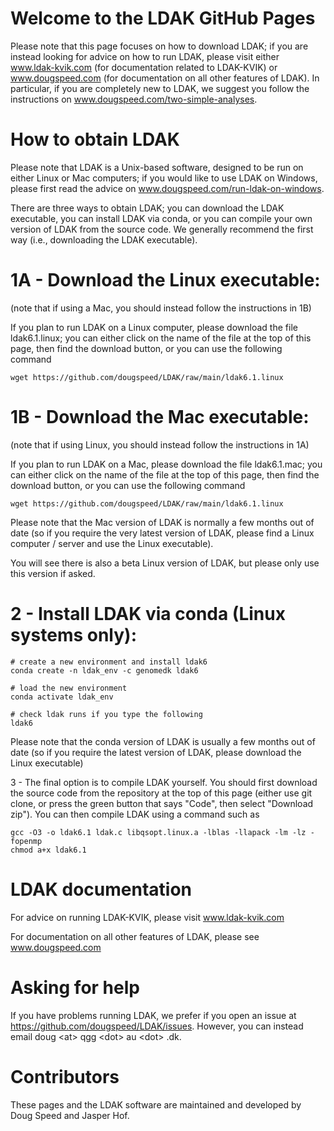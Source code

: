 # Welcome to the LDAK GitHub Pages

Please note that this page focuses on how to download LDAK; if you are instead looking for advice on how to run LDAK, please visit either www.ldak-kvik.com (for documentation related to LDAK-KVIK) or www.dougspeed.com (for documentation on all other features of LDAK). In particular, if you are completely new to LDAK, we suggest you follow the instructions on www.dougspeed.com/two-simple-analyses.

# How to obtain LDAK

Please note that LDAK is a Unix-based software, designed to be run on either Linux or Mac computers; if you would like to use LDAK on Windows, please first read the advice on www.dougspeed.com/run-ldak-on-windows.

There are three ways to obtain LDAK; you can download the LDAK executable, you can install LDAK via conda, or you can compile your own version of LDAK from the source code. We generally recommend the first way (i.e., downloading the LDAK executable).

# 1A - Download the Linux executable:
(note that if using a Mac, you should instead follow the instructions in 1B)

If you plan to run LDAK on a Linux computer, please download the file ldak6.1.linux; you can either click on the name of the file at the top of this page, then find the download button, or you can use the following command

```
wget https://github.com/dougspeed/LDAK/raw/main/ldak6.1.linux
```


# 1B - Download the Mac executable:
(note that if using Linux, you should instead follow the instructions in 1A)

If you plan to run LDAK on a Mac, please download the file ldak6.1.mac; you can either click on the name of the file at the top of this page, then find the download button, or you can use the following command

```
wget https://github.com/dougspeed/LDAK/raw/main/ldak6.1.linux
```
Please note that the Mac version of LDAK is normally a few months out of date (so if you require the very latest version of LDAK, please find a Linux computer / server and use the Linux executable).

You will see there is also a beta Linux version of LDAK, but please only use this version if asked.

# 2 - Install LDAK via conda (Linux systems only):

```
# create a new environment and install ldak6
conda create -n ldak_env -c genomedk ldak6

# load the new environment
conda activate ldak_env

# check ldak runs if you type the following
ldak6
```

Please note that the conda version of LDAK is usually a few months out of date (so if you require the latest version of LDAK, please download the Linux executable)

3 - The final option is to compile LDAK yourself. You should first download the source code from the repository at the top of this page (either use git clone, or press the green button that says "Code", then select "Download zip"). You can then compile LDAK using a command such as

```
gcc -O3 -o ldak6.1 ldak.c libqsopt.linux.a -lblas -llapack -lm -lz -fopenmp
chmod a+x ldak6.1
```

# LDAK documentation

For advice on running LDAK-KVIK, please visit www.ldak-kvik.com

For documentation on all other features of LDAK, please see www.dougspeed.com

# Asking for help

If you have problems running LDAK, we prefer if you open an issue at https://github.com/dougspeed/LDAK/issues. However, you can instead email doug \<at\> qgg \<dot\> au \<dot\> .dk.

# Contributors

These pages and the LDAK software are maintained and developed by Doug Speed and Jasper Hof.
